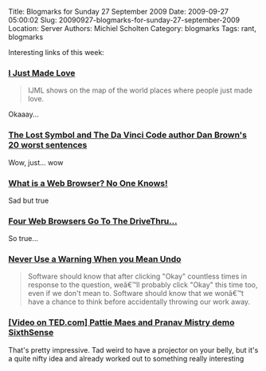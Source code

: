 Title: Blogmarks for Sunday 27 September 2009
Date: 2009-09-27 05:00:02
Slug: 20090927-blogmarks-for-sunday-27-september-2009
Location: Server
Authors: Michiel Scholten
Category: blogmarks
Tags: rant, blogmarks

<p>Interesting links of this week:</p>
<h3><a href="http://ijustmadelove.com/">I Just Made Love</a></h3>
<blockquote><p>IJML shows on the map of the world places where people just made love.</p></blockquote>

<p>Okaaay...</p>
<h3><a href="http://www.telegraph.co.uk/culture/books/booknews/6194031/The-Lost-Symbol-and-The-Da-Vinci-Code-author-Dan-Browns-20-worst-sentences.html">The Lost Symbol and The Da Vinci Code author Dan Brown's 20 worst sentences</a></h3>
<p>Wow, just... wow</p>
<h3><a href="http://www.sitepoint.com/blogs/2009/06/24/what-is-a-web-browser/">What is a Web Browser? No One Knows!</a></h3>
<p>Sad but true</p>
<h3><a href="http://penguinpetes.com/b2evo/index.php?title=four_web_browsers_go_to_the_drivethru">Four Web Browsers Go To The DriveThru...</a></h3>
<p>So true...</p>
<h3><a href="http://www.alistapart.com/articles/neveruseawarning">Never Use a Warning When you Mean Undo</a></h3>
<blockquote><p>Software should know that after clicking "Okay" countless times in response to the question, weâ€™ll probably click "Okay" this time too, even if we don't mean to. Software should know that we wonâ€™t have a chance to think before accidentally throwing our work away.</p></blockquote>
<h3><a href="http://www.ted.com/talks/lang/eng/pattie_maes_demos_the_sixth_sense.html">[Video on TED.com] Pattie Maes and Pranav Mistry demo SixthSense</a></h3>
<p>That's pretty impressive. Tad weird to have a projector on your belly, but it's a quite nifty idea and already worked out to something really interesting</p>
